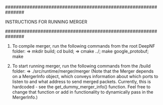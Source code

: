 ###############################################################

INSTRUCTIONS FOR RUNNING MERGER

###############################################################


1. To compile merger, run the following commands from the root DeepNF folder:
    => mkdir build; cd build; 
    => cmake ../; make google_protobuf; make

2. To start running merger, run the following commands from the /build folder:
    => ./src/runtime/merger/merger
    (Note that the Merger depends on a MergerInfo object, which conveys information about
     which ports to listen to and what address to send merged packets. Currently, this is 
     hardcoded - see the get_dummy_merger_info() function. Feel free to change that function
     or add in functionality to dynamically pass in the MergerInfo.)

